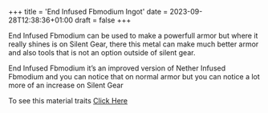 +++
title = 'End Infused Fbmodium Ingot'
date = 2023-09-28T12:38:36+01:00
draft = false
+++

End Infused Fbmodium can be used to make a powerfull armor but where it really shines is on Silent Gear, there this metal can make much better armor and also tools that is not an option outside of silent gear.

End Infused Fbmodium it’s an improved version of Nether Infused Fbmodium and you can notice that on normal armor but you can notice a lot more of an increase on Silent Gear

To see this material traits [Click Here](../../mods/silent-gear/stats.md)